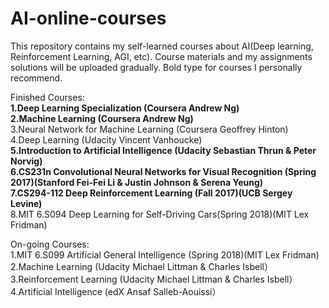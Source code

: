 # AI-online-courses
This repository contains my self-learned courses about AI(Deep learning, Reinforcement Learning, AGI, etc).
Course materials and my assignments solutions will be uploaded gradually.  Bold type for courses I personally recommend.

Finished Courses:  
**1.Deep Learning Specialization (Coursera Andrew Ng)**  
**2.Machine Learning (Coursera Andrew Ng)**  
3.Neural Network for Machine Learning (Coursera Geoffrey Hinton)  
4.Deep Learning (Udacity Vincent Vanhoucke)  
**5.Introduction to Artificial Intelligence (Udacity Sebastian Thrun & Peter Norvig)**  
**6.CS231n Convolutional Neural Networks for Visual Recognition (Spring 2017)(Stanford Fei-Fei Li & Justin Johnson & Serena Yeung)**  
**7.CS294-112 Deep Reinforcement Learning (Fall 2017)(UCB Sergey Levine)**  
8.MIT 6.S094 Deep Learning for Self-Driving Cars(Spring 2018)(MIT Lex Fridman)  

On-going Courses:  
1.MIT 6.S099 Artificial General Intelligence (Spring 2018)(MIT Lex Fridman)  
2.Machine Learning (Udacity Michael Littman & Charles Isbell）  
3.Reinforcement Learning (Udacity Michael Littman & Charles Isbell）  
4.Artificial Intelligence (edX Ansaf Salleb-Aouissi）  


